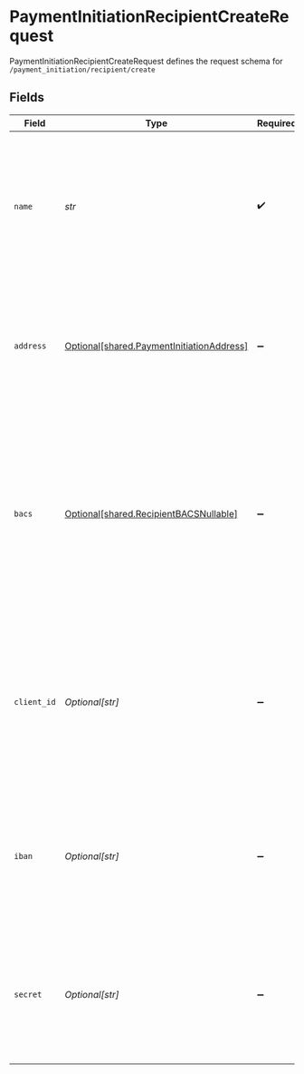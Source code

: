 # PaymentInitiationRecipientCreateRequest

PaymentInitiationRecipientCreateRequest defines the request schema for `/payment_initiation/recipient/create`


## Fields

| Field                                                                                                                                                                               | Type                                                                                                                                                                                | Required                                                                                                                                                                            | Description                                                                                                                                                                         |
| ----------------------------------------------------------------------------------------------------------------------------------------------------------------------------------- | ----------------------------------------------------------------------------------------------------------------------------------------------------------------------------------- | ----------------------------------------------------------------------------------------------------------------------------------------------------------------------------------- | ----------------------------------------------------------------------------------------------------------------------------------------------------------------------------------- |
| `name`                                                                                                                                                                              | *str*                                                                                                                                                                               | :heavy_check_mark:                                                                                                                                                                  | The name of the recipient. We recommend using strings of length 18 or less and avoid special characters to ensure compatibility with all institutions.                              |
| `address`                                                                                                                                                                           | [Optional[shared.PaymentInitiationAddress]](../../models/shared/paymentinitiationaddress.md)                                                                                        | :heavy_minus_sign:                                                                                                                                                                  | The optional address of the payment recipient's bank account. Required by most institutions outside of the UK.                                                                      |
| `bacs`                                                                                                                                                                              | [Optional[shared.RecipientBACSNullable]](../../models/shared/recipientbacsnullable.md)                                                                                              | :heavy_minus_sign:                                                                                                                                                                  | An object containing a BACS account number and sort code. If an IBAN is not provided or if this recipient needs to accept domestic GBP-denominated payments, BACS data is required. |
| `client_id`                                                                                                                                                                         | *Optional[str]*                                                                                                                                                                     | :heavy_minus_sign:                                                                                                                                                                  | Your Plaid API `client_id`. The `client_id` is required and may be provided either in the `PLAID-CLIENT-ID` header or as part of a request body.                                    |
| `iban`                                                                                                                                                                              | *Optional[str]*                                                                                                                                                                     | :heavy_minus_sign:                                                                                                                                                                  | The International Bank Account Number (IBAN) for the recipient. If BACS data is not provided, an IBAN is required.                                                                  |
| `secret`                                                                                                                                                                            | *Optional[str]*                                                                                                                                                                     | :heavy_minus_sign:                                                                                                                                                                  | Your Plaid API `secret`. The `secret` is required and may be provided either in the `PLAID-SECRET` header or as part of a request body.                                             |